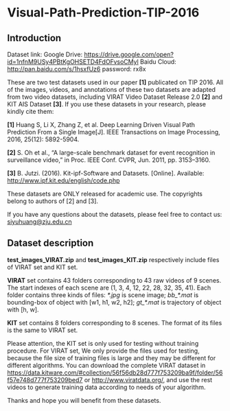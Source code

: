 # Visual-Path-Prediction-TIP-2016

## Introduction

Dataset link: 
Google Drive: https://drive.google.com/open?id=1nfnM9USy4PBtKgOHSETD4FdOFvsoCMyl
Baidu Cloud: http://pan.baidu.com/s/1hsxfUz6 password: rx8x

These are two test datasets used in our paper **[1]** publicated on TIP 2016. All of the images, videos, and annotations of these two datasets are adapted from two video datasets, including VIRAT Video Dataset Release 2.0 **[2]** and KIT AIS Dataset **[3]**. If you use these datasets in your research, please kindly cite them:

**[1]** Huang S, Li X, Zhang Z, et al. Deep Learning Driven Visual Path Prediction From a Single Image[J]. IEEE Transactions on Image Processing, 2016, 25(12): 5892-5904.

**[2]** S. Oh et al., “A large-scale benchmark dataset for event recognition in surveillance video,” in Proc. IEEE Conf. CVPR, Jun. 2011,
pp. 3153–3160.

**[3]** B. Jutzi. (2016). Kit-ipf-Software and Datasets. [Online]. Available: http://www.ipf.kit.edu/english/code.php

These datasets are ONLY released for academic use. The copyrights belong to authors of [2] and [3].  

If you have any questions about the datasets, please feel free to contact us: siyuhuang@zju.edu.cn

## Dataset description

**test_images_VIRAT.zip** and **test_images_KIT.zip** respectively include files of VIRAT set and KIT set. 

**VIRAT** set contains 43 folders corresponding to 43 raw videos of 9 scenes. The start indexes of each scene are (1, 3, 4, 12, 22, 28, 32, 35, 41). Each folder contains three kinds of files: *\*.jpg* is scene image; *bb_\*.mat* is bounding-box of object with [w1, h1, w2, h2]; *gt_\*.mat* is trajectory of object with [h, w]. 

**KIT** set contains 8 folders corresponding to 8 scenes. The format of its files is the same to VIRAT set.

Please attention, the KIT set is only used for testing without training procedure. For VIRAT set, We only provide the files used for testing, because the file size of training files is large and they may be different for different algorithms. You can download the complete VIRAT dataset in https://data.kitware.com/#collection/56f56db28d777f753209ba9f/folder/56f57e748d777f753209bed7 or http://www.viratdata.org/, and use the rest videos to generate training data according to needs of your algorithm.

Thanks and hope you will benefit from these datasets.
